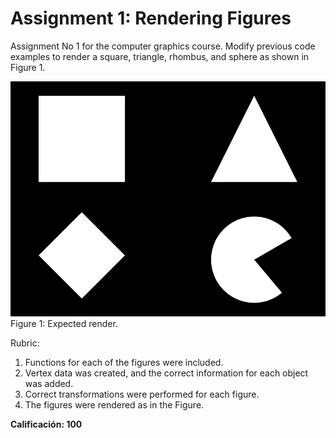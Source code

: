 # Assignment 1: Rendering Figures

Assignment No 1 for the computer graphics course. Modify previous code examples to render a square, triangle, rhombus, and sphere as shown in Figure 1.

![Figure 1](Images/triangle_box_sphere_rhombus.png)
<br/>Figure 1: Expected render.

Rubric:

1. Functions for each of the figures were included.
2. Vertex data was created, and the correct information for each object was added.
3. Correct transformations were performed for each figure.
4. The figures were rendered as in the Figure.

**Calificación: 100**